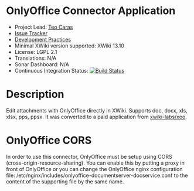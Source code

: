 # OnlyOffice Connector Application

* Project Lead: [Teo Caras](https://github.com/trrenty) 
* [Issue Tracker](https://github.com/xwikisas/application-onlyoffice-connector/issues)
* [Development Practices](http://dev.xwiki.org/xwiki/bin/view/Community/DevelopmentPractices)
* Minimal XWiki version supported: XWiki 13.10
* License: LGPL 2.1
* Translations: N/A
* Sonar Dashboard: N/A
* Continuous Integration Status: [![Build Status](http://ci.xwikisas.com/view/All/job/xwikisas/job/application-onlyoffice-connector/job/master/badge/icon)](http://ci.xwikisas.com/view/All/job/xwikisas/job/application-onlyoffice-connector/job/master/)

# Description

Edit attachments with OnlyOffice directly in XWiki. Supports doc, docx, xls, xlsx, pps, ppsx. It was converted to a paid application from [xwiki-labs/xoo](https://git.xwikisas.com/xwiki-labs/xoo).

# OnlyOffice CORS

In order to use this connector, OnlyOffice must be setup using CORS (cross-origin-resource-sharing). You can enable this by putting a proxy in front of OnlyOffice or you can change the OnlyOffice nginx configuration file: /etc/nginx/includes/onlyoffice-documentserver-docservice.conf to the content of the supporting file by the same name.
